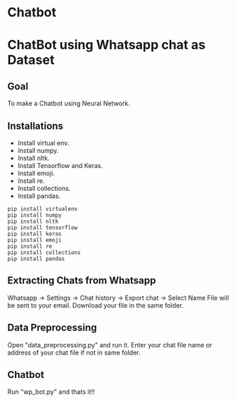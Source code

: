 # Chatbot
<h1>ChatBot using Whatsapp chat as Dataset</h1>
<h2> Goal </h2>

To make a Chatbot using Neural Network.

<h2> Installations </h2>

- Install virtual env.
- Install numpy.
- Install nltk.
- Install Tensorflow and Keras.
- Install emoji.
- Install re.
- Install collections.
- Install pandas.

```
pip install virtualenv
pip install numpy
pip install nltk
pip install tensorflow
pip install keras
pip install emoji
pip install re
pip install collections
pip install pandas
```

<h2> Extracting Chats from Whatsapp</h2>
 Whatsapp -> Settings -> Chat history -> Export chat -> Select Name
 File will be sent to your email.
 Download your file in the same folder.
 
 <h2> Data Preprocessing </h2>
 Open "data_preprocessing.py" and run it.
 Enter your chat file name or address of your chat file if not in same folder.
 
 <h2> Chatbot </h2>
 Run "wp_bot.py" and thats it!!
 
 
